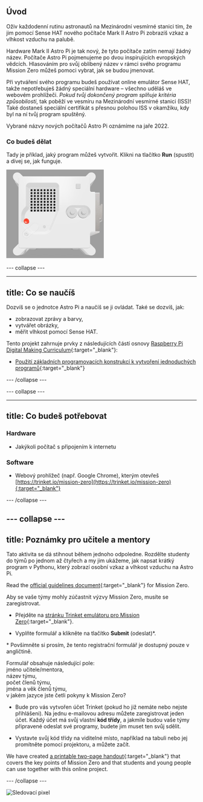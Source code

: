 ## Úvod

Oživ každodenní rutinu astronautů na Mezinárodní vesmírné stanici tím, že jim pomocí Sense HAT nového počítače Mark II Astro Pi zobrazíš vzkaz a vlhkost vzduchu na palubě.

Hardware Mark II Astro Pi je tak nový, že tyto počítače zatím nemají žádný název. Počítače Astro Pi pojmenujeme po dvou inspirujících evropských vědcích. Hlasováním pro svůj oblíbený název v rámci svého programu Mission Zero můžeš pomoci vybrat, jak se budou jmenovat.

Při vytváření svého programu budeš používat online emulátor Sense HAT, takže nepotřebuješ žádný speciální hardware – všechno uděláš ve webovém prohlížeči. *Pokud tvůj dokončený program splňuje kritéria způsobilosti*, tak poběží ve vesmíru na Mezinárodní vesmírné stanici (ISS)! Také dostaneš speciální certifikát s přesnou polohou ISS v okamžiku, kdy byl na ní tvůj program spuštěný.

Vybrané názvy nových počítačů Astro Pi oznámíme na jaře 2022.


### Co budeš dělat

Tady je příklad, jaký program můžeš vytvořit. Klikni na tlačítko **Run** (spustit) a dívej se, jak funguje.

![Emulátor Trinket Sense HAT, na kterém je spuštěn ukázkový program, který posouvá hodnotu vlhkosti vzduchu po LED matici a poté zobrazuje obrázek rybičky](images/M0_4.gif)


--- collapse ---



---
title: Co se naučíš
---

Dozvíš se o jednotce Astro Pi a naučíš se ji ovládat. Také se dozvíš, jak:
+ zobrazovat zprávy a barvy,
+ vytvářet obrázky,
+ měřit vlhkost pomocí Sense HAT.

Tento projekt zahrnuje prvky z následujících částí osnovy [Raspberry Pi Digital Making Curriculum](http://rpf.io/curriculum){:target="_blank"}:

+ [Použití základních programovacích konstrukcí k vytvoření jednoduchých programů](https://curriculum.raspberrypi.org/programming/creator/){:target="_blank"}

--- /collapse ---

--- collapse ---

---
title: Co budeš potřebovat
---

### Hardware

+ Jakýkoli počítač s připojením k internetu

### Software

+ Webový prohlížeč (např. Google Chrome), kterým otevřeš [https://trinket.io/mission-zero](https://trinket.io/mission-zero){:target="_blank"}

--- /collapse ---

--- collapse ---
---
title: Poznámky pro učitele a mentory
---


Tato aktivita se dá stihnout během jednoho odpoledne. Rozdělte studenty do týmů po jednom až čtyřech a my jim ukážeme, jak napsat krátký program v Pythonu, který zobrazí osobní vzkaz a vlhkost vzduchu na Astro Pi.

Read the [official guidelines document](https://astro-pi.org/media/mission-zero-guidelines/Astro_Pi_Mission_Zero_Guidelines_2021_22-en.pdf){:target="_blank"} for Mission Zero.

Aby se vaše týmy mohly zúčastnit výzvy Mission Zero, musíte se zaregistrovat.

+ Přejděte na [stránku Trinket emulátoru pro Mission Zero](https://trinket.io/mission-zero){:target="_blank"}.

+ Vyplňte formulář a klikněte na tlačítko **Submit** (odeslat)\*.

\* Povšimněte si prosím, že tento registrační formulář je dostupný pouze v angličtině.

Formulář obsahuje následující pole:  
jméno učitele/mentora,   
název týmu,  
počet členů týmu,  
jména a věk členů týmu,  
v jakém jazyce jste četli pokyny k Mission Zero?

+ Bude pro vás vytvořen účet Trinket (pokud ho již nemáte nebo nejste přihlášeni). Na jednu e-mailovou adresu můžete zaregistrovat jeden účet. Každý účet má svůj vlastní **kód třídy**, a jakmile budou vaše týmy připravené odeslat své programy, budete jim muset ten svůj sdělit.

+ Vystavte svůj kód třídy na viditelné místo, například na tabuli nebo jej promítněte pomocí projektoru, a můžete začít.

 We have created [a printable two-page handout](http://rpf.io/mz-printout){:target="_blank"} that covers the key points of Mission Zero and that students and young people can use together with this online project.

--- /collapse ---

![Sledovací pixel](https://code.org/api/hour/begin_raspberrypi_astropi.png)
